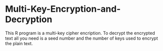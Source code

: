 # Multi-Key-Encryption-and-Decryption

This R program is a multi-key cipher encription.  To decrypt the encrypted text all you need is a seed number and the number of keys used to encrypt the plain text.

